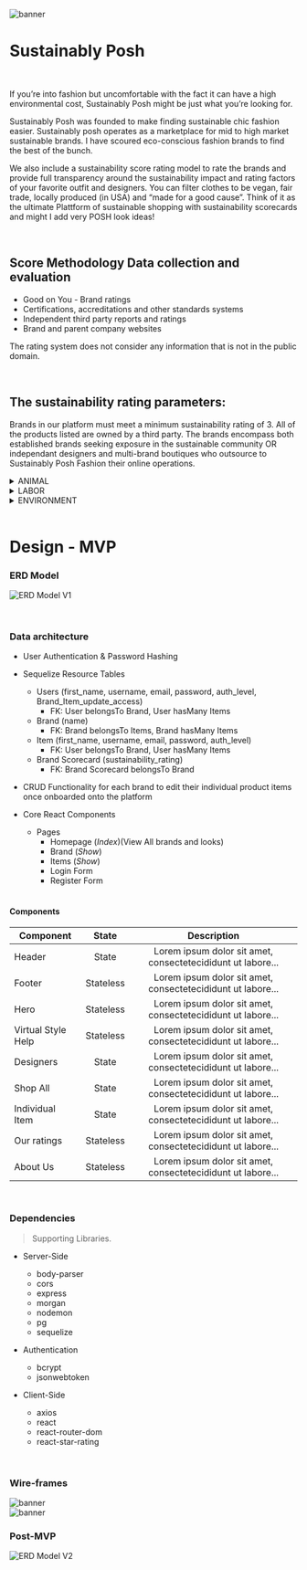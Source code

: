 ![banner](https://i.imgur.com/0ywUH1K.png)




# Sustainably Posh
<br>
<p>If you’re into fashion but uncomfortable with the fact it can have a high environmental cost, Sustainably Posh might be just what you’re looking for.<p/>

<p>Sustainably Posh was founded to make finding sustainable chic fashion easier. Sustainably posh operates as a marketplace for mid to high market sustainable brands. I have scoured eco-conscious fashion brands to find the best of the bunch.</p>

<p>We also include a sustainability score rating model to rate the brands and provide full transparency around the sustainability impact and rating factors of your favorite outfit and designers. You can filter clothes to be vegan, fair trade, locally produced (in USA) and “made for a good cause”. Think of it as the ultimate Plattform of sustainable shopping with sustainability scorecards and might I add very POSH look ideas!</p>
<br>

## Score Methodology Data collection and evaluation 
- Good on You - Brand ratings
- Certifications, accreditations and other standards systems
- Independent third party reports and ratings
- Brand and parent company websites

<p>The rating system does not consider any information that is not in the public domain.</p>


<br>

## The sustainability rating parameters:

Brands in our platform must meet a minimum sustainability rating of 3.  All of the products listed are owned by a third party. The brands encompass both established brands seeking exposure in the sustainable community OR independant designers and multi-brand boutiques who outsource to Sustainably Posh Fashion their online operations.


<details><summary>ANIMAL</summary>
<br>
> Rating total weighted at 30%

| parameter | weight | Description | 
| --- | :---: | :---: |  
| Policy | 15% | Implementation of policies to ensure animal welfare |
| Fur | 15% | Use of fur, shearling and karakul lamb fur and commitment not to use fur | 
| Leather | 12% | Use of leather and if upcycled/recycled | 
| Wool | 10% | Use of wool and if sourced from non-mulesed sheep or upcycled/recycled | 
| Down and feathers  | 12% | Use of down and feathers and how sourced | 
| Angora | 10% | Use of angora and commitment not to use angora | 
| Exotic animal hairs &nbsp; &nbsp; &nbsp; &nbsp; &nbsp; | 10% | Use of exotic animal hair such as pashmina, cashmere, mohair, alpaca, llama, vicuña and shahtoosh | 
| Exotic animal skins | 11% | Use of exotic animal skin such as crocodile and alligator | 

</details>


<details><summary>LABOR</summary>
<br>
> Rating total weighted at 35%

| parameter | weight | Description | 
| --- | :---: | :---: |  
|<p> Worker policies and empowerment</p> &nbsp; &nbsp; &nbsp; &nbsp; &nbsp; &nbsp; &nbsp; &nbsp; &nbsp; &nbsp; | 20% | Protection of workers’ rights across the supply chain including monitoring health and safety, child labour, forced labour, freedom of association, collective bargaining, non-discrimination, gender equality, modern slavery, non-excessive hours and the right and capacity to make a complaint | 
| Low risk production | 15% | Management of labour abuse risk in supply chains and participation in multi-stakeholder initiatives to improve labour conditions |
| Living wage | 25% | Living wage definition, methodology and implementation across the supply chain | 
| Knowing suppliers | 20% | Supply chain transparency including publishing supplier lists and tracking subcontractors | 
| Supplier relationships | 20% | Auditing and assurance practices across the supply chain and public reporting including unannounced visits and off-site worker interviews | 

</details>

<details><summary>ENVIRONMENT</summary>
<br>
> Rating total weighted at 35%

| parameter | weight | Description | 
| --- | :---: | :---: |  
| Resource management and disposal &nbsp; &nbsp; &nbsp; &nbsp; &nbsp; &nbsp; &nbsp; &nbsp; &nbsp; &nbsp; &nbsp; &nbsp; &nbsp; &nbsp; &nbsp; | 30% | Types of materials used, efforts to reduce or eliminate waste in design and manufacturing, types of packaging used, management of microplastics, deforestation impacts, product durability and promotion of long-term use | 
| Energy use and greenhouse gas emissions | 22% | Energy use including direct emissions and indirect emissions (purchased electricity, emissions generated from the supply chain beyond own operations), setting science based GHG targets and reducing GHG emissions though emissions reduction activities | 
| Chemicals use and disposal | 23% | "Chemical use and disposal, setting goals to reduce or eliminate chemical use and adopting alternatives such as vegetable based or water based dyes" | 
|Water usage and effluent | 25% | Water usage policies and practices, engagement on water issues, specific targets to improve water stewardship and quality and treatment of waste | 

</details>
<br>

# Design - MVP

### ERD Model

![ERD Model V1](https://i.imgur.com/guB5av7.png)

<br>


### Data architecture

- User Authentication & Password Hashing
- Sequelize Resource Tables
  - Users (first_name, username, email, password, auth_level, Brand_Item_update_access)
    - FK: User belongsTo Brand, User hasMany Items
  - Brand (name)
    - FK: Brand belongsTo Items, Brand hasMany Items
  - Item (first_name, username, email, password, auth_level)
    - FK: User belongsTo Brand, User hasMany Items
  - Brand Scorecard (sustainability_rating)
    - FK: Brand Scorecard belongsTo Brand
    
- CRUD Functionality for each brand to edit their individual product items once onboarded onto the platform

- Core React Components
  - Pages
    - Homepage (_Index_)(View All brands and looks)
    - Brand (_Show_)
    - Items (_Show_)
    - Login Form
    - Register Form
    
  <br>  

#### Components
| Component          | State     | Description                                                 | 
| ------------------ | :---:     | :---:                                                       |  
| Header             | State     | Lorem ipsum dolor sit amet, consectetecididunt ut labore... | 
| Footer             | Stateless | Lorem ipsum dolor sit amet, consectetecididunt ut labore... | 
| Hero               | Stateless | Lorem ipsum dolor sit amet, consectetecididunt ut labore... | 
| Virtual Style Help | Stateless | Lorem ipsum dolor sit amet, consectetecididunt ut labore... | 
| Designers          | State     | Lorem ipsum dolor sit amet, consectetecididunt ut labore... | 
| Shop All           | State     | Lorem ipsum dolor sit amet, consectetecididunt ut labore... | 
| Individual Item    | State     | Lorem ipsum dolor sit amet, consectetecididunt ut labore... | 
| Our ratings        | Stateless | Lorem ipsum dolor sit amet, consectetecididunt ut labore... | 
| About Us           | Stateless | Lorem ipsum dolor sit amet, consectetecididunt ut labore... | 

  <br>  

### Dependencies
> Supporting Libraries.

* Server-Side
  * body-parser
  * cors
  * express
  * morgan
  * nodemon
  * pg
  * sequelize

* Authentication
  * bcrypt
  * jsonwebtoken

* Client-Side
  * axios
  * react
  * react-router-dom
  * react-star-rating
<br>


### Wire-frames
![banner](https://i.imgur.com/xdXDlU1.png)
<br>
![banner](https://i.imgur.com/dGgCjlk.png)
<br>

### Post-MVP

![ERD Model V2](https://i.imgur.com/l0jhRRM.png)
